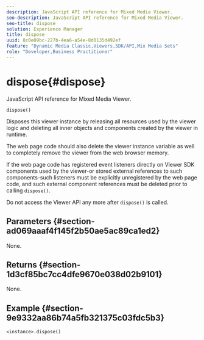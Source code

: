 ```yaml
---
description: JavaScript API reference for Mixed Media Viewer.
seo-description: JavaScript API reference for Mixed Media Viewer.
seo-title: dispose
solution: Experience Manager
title: dispose
uuid: 8c0e89bc-227b-4ea6-a54e-8d0135d492ef
feature: "Dynamic Media Classic,Viewers,SDK/API,Mix Media Sets"
role: "Developer,Business Practitioner"
---
```


# dispose{#dispose}

JavaScript API reference for Mixed Media Viewer.

 `dispose()`

Disposes this viewer instance by releasing all resources used by the viewer logic and deleting all inner objects and components created by the viewer in runtime.

The web page code should also delete the viewer instance variable as well to completely remove the viewer from the web browser memory.

If the web page code has registered event listeners directly on Viewer SDK components used by the viewer-or stored external references to such components-such listeners must be explicitly unregistered by the web page code, and such external component references must be deleted prior to calling `dispose()`.

Do not access the Viewer API any more after `dispose()` is called.

## Parameters {#section-ad069aaaf4f145f2b50ae5ac89ca1ed2}

None.

## Returns {#section-1d3cf85bc7cc4dfe9670e038d02b9101}

None.

## Example {#section-9e9332aa86b74a5fb321375c03fdc5b3}

```
<instance>.dispose()
```

